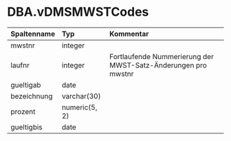 # DBA.vDMSMWSTCodes

|Spaltenname|Typ|Kommentar|
|:----------|:--|:--------|
|mwstnr|integer||
|laufnr|integer|Fortlaufende Nummerierung der MWST-Satz-Änderungen pro mwstnr|
|gueltigab|date||
|bezeichnung|varchar(30)||
|prozent|numeric(5, 2)||
|gueltigbis|date||
